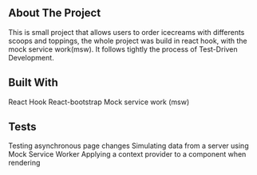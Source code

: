 ## About The Project

This is small project that allows users to order icecreams with differents scoops and toppings, the whole project was build in react hook, with the mock service work(msw). It follows tightly the process of Test-Driven Development.

## Built With

React Hook
React-bootstrap
Mock service work (msw)

## Tests

Testing asynchronous page changes
Simulating data from a server using Mock Service Worker
Applying a context provider to a component when rendering
